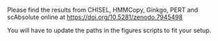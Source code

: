 Please find the results from CHISEL, HMMCopy, Ginkgo, PERT and scAbsolute online at
https://doi.org/10.5281/zenodo.7945498

You will have to update the paths in the figures scripts to fit your setup.
